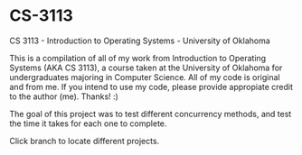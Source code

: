 # CS-3113
CS 3113 - Introduction to Operating Systems - University of Oklahoma

This is a compilation of all of my work from Introduction to Operating Systems (AKA CS 3113), a course taken at the University of Oklahoma for undergraduates majoring in Computer Science. All of my code is original and from me. If you intend to use my code, please provide appropiate credit to the author (me). Thanks! :)

The goal of this project was to test different concurrency methods, and test the time it takes for each one to complete.

Click branch to locate different projects.
